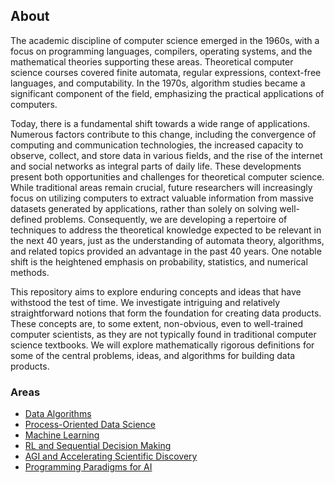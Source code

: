 
## About

The academic discipline of computer science emerged in the 1960s, with a focus on programming languages, compilers, operating systems, and the mathematical theories supporting these areas. Theoretical computer science courses covered finite automata, regular expressions, context-free languages, and computability. In the 1970s, algorithm studies became a significant component of the field, emphasizing the practical applications of computers.

Today, there is a fundamental shift towards a wide range of applications. Numerous factors contribute to this change, including the convergence of computing and communication technologies, the increased capacity to observe, collect, and store data in various fields, and the rise of the internet and social networks as integral parts of daily life. These developments present both opportunities and challenges for theoretical computer science. While traditional areas remain crucial, future researchers will increasingly focus on utilizing computers to extract valuable information from massive datasets generated by applications, rather than solely on solving well-defined problems. Consequently, we are developing a repertoire of techniques to address the theoretical knowledge expected to be relevant in the next 40 years, just as the understanding of automata theory, algorithms, and related topics provided an advantage in the past 40 years. One notable shift is the heightened emphasis on probability, statistics, and numerical methods.

This repository aims to explore enduring concepts and ideas that have withstood the test of time. We investigate intriguing and relatively straightforward notions that form the foundation for creating data products. These concepts are, to some extent, non-obvious, even to well-trained computer scientists, as they are not typically found in traditional computer science textbooks. We will explore mathematically rigorous definitions for some of the central problems, ideas, and algorithms for building data products.


### Areas

- [Data Algorithms]()
- [Process-Oriented Data Science](https://github.com/asjad99/Process_analytics_GYM/blob/master/docs/index.md)
- [Machine Learning](https://github.com/asjad99/Machine-Learning-GYM)
- [RL and Sequential Decision Making](https://github.com/asjad99/Reinforcement-Learning)
- [AGI and Accelerating Scientific Discovery](https://github.com/asjad99/AGI)
- [Programming Paradigms for AI](https://github.com/asjad99/programming-paradigms-)



